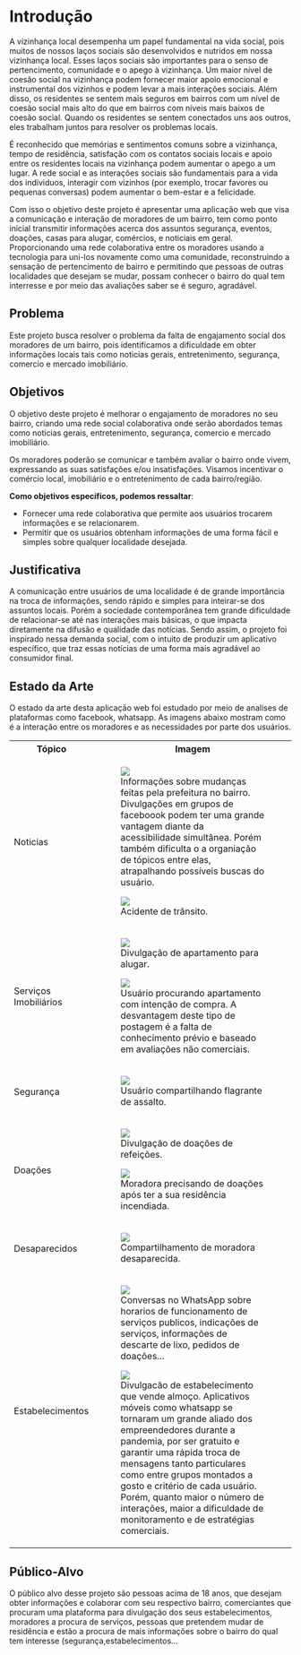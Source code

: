 
# Introdução

A vizinhança local desempenha um papel fundamental na vida social, pois muitos de nossos laços sociais são desenvolvidos e nutridos em nossa vizinhança local. Esses laços sociais são importantes  para o senso de pertencimento, comunidade e o apego à vizinhança. Um maior nível de coesão social na vizinhança podem fornecer maior apoio emocional e instrumental dos vizinhos e podem levar a mais interações sociais. Além disso, os residentes se sentem mais seguros em bairros com um nível de coesão social mais alto do que em bairros com níveis mais baixos de coesão social. Quando os residentes se sentem conectados uns aos outros, eles trabalham juntos para resolver os problemas locais.

É reconhecido que memórias e sentimentos comuns sobre a vizinhança, tempo de residência, satisfação com os contatos sociais locais e apoio entre os residentes locais na vizinhança podem aumentar o apego a um lugar. A rede social e as interações sociais são fundamentais para a vida dos individuos, interagir com vizinhos (por exemplo, trocar favores ou pequenas conversas) podem aumentar o bem-estar e a felicidade.

Com isso o objetivo deste projeto é apresentar uma aplicação web que visa a comunicação e interação de moradores de um bairro, tem como ponto inicial transmitir informações acerca dos assuntos segurança, eventos, doações, casas para alugar, comércios, e noticiais em geral. Proporcionando uma rede colaborativa entre os moradores usando a tecnologia para uni-los novamente como uma comunidade, reconstruindo a sensação de pertencimento de bairro e permitindo que pessoas de outras localidades que desejam se mudar, possam conhecer o bairro do qual tem interresse e por meio das avaliações saber se é seguro, agradável.  

## Problema

Este projeto busca resolver o problema da falta de engajamento social dos moradores de um bairro, pois identificamos a dificuldade em obter informações locais tais como noticias gerais, entretenimento, segurança, comercio e mercado imobiliário.

## Objetivos

O objetivo deste projeto é melhorar o engajamento de moradores no seu bairro, criando uma rede social colaborativa onde serão abordados temas como noticias gerais, entretenimento, segurança, comercio e mercado imobiliário.

Os moradores poderão se comunicar e também avaliar o bairro onde vivem, expressando as suas satisfações e/ou insatisfações.
Visamos incentivar o comércio local, imobiliário e o entretenimento de cada bairro/região.

**Como objetivos específicos, podemos ressaltar**:

- Fornecer uma rede colaborativa que permite aos usuários trocarem informações e se relacionarem.
- Permitir que os usuários obtenham informações de uma forma fácil e simples sobre qualquer localidade desejada.

## Justificativa

A comunicação entre usuários de uma localidade é de grande importância na troca de informações, sendo rápido e simples para inteirar-se dos assuntos locais.
Porém a sociedade contemporânea tem grande dificuldade de relacionar-se até nas interações mais básicas, o que impacta diretamente na difusão e qualidade das notícias.
Sendo assim, o projeto foi inspirado nessa demanda social, com o intuito de produzir um aplicativo específico, que traz essas notícias de uma forma mais agradável ao consumidor final.

## Estado da Arte


O estado da arte desta aplicação web foi estudado por meio de analises de plataformas como facebook, whatsapp.
As imagens abaixo mostram como é a interação entre os moradores e as necessidades por parte dos usuários.  
<table>
  <tr>
    <th>Tópico</th>
    <th>Imagem</th>
  </tr>
  <tr>
    <td>Noticias</td>
    <td>
      <figure>
        <img
          src="https://user-images.githubusercontent.com/4424108/114609714-639e8b80-9c9f-11eb-80e8-b9a52240d402.jpeg"
        />
        <figcaption>
          Informações sobre mudanças feitas pela prefeitura no bairro. Divulgações em grupos de faceboook podem ter uma grande vantagem diante da acessibilidade simultânea. Porém também dificulta  o  a organiação de tópicos entre elas, atrapalhando possíveis buscas  do usuário. 
        </figcaption>
      </figure>
      <figure>
        <img
          src="https://user-images.githubusercontent.com/4424108/114609718-64cfb880-9c9f-11eb-902b-c73ded9dd1b6.jpeg"
        />
        <figcaption>Acidente de trânsito.</figcaption>
      </figure>
    </td>
  </tr>

  <tr>
    <td>Serviços Imobiliários</td>
    <td>
      <figure>
        <img
          src="https://user-images.githubusercontent.com/4424108/114314537-6e202000-9afb-11eb-832c-db8ef6bf8f12.jpeg"
        />
        <figcaption>Divulgação de apartamento para alugar.</figcaption>
      </figure>
      <figure>
        <img
          src="https://user-images.githubusercontent.com/4424108/114314544-7b3d0f00-9afb-11eb-896d-871ea266ee1f.jpeg"
        />
        <figcaption>
          Usuário procurando apartamento com intenção de compra. A desvantagem deste tipo de postagem é a falta de conhecimento prévio e baseado em avaliações não comerciais. 
        </figcaption>
      </figure>
    </td>
  </tr>

  <tr>
    <td>Segurança</td>
    <td>
      <figure>
        <img
          src="https://user-images.githubusercontent.com/4424108/114314601-ad4e7100-9afb-11eb-83bb-d242b7e7c58c.jpeg"
        />
        <figcaption>Usuário compartilhando flagrante de assalto.</figcaption>
      </figure>
    </td>
  </tr>

  <tr>
    <td>Doações</td>
    <td>
      <figure>
        <img
          src="https://user-images.githubusercontent.com/4424108/114314655-c9eaa900-9afb-11eb-83fd-373b9d6fd57e.jpeg"
        />
        <figcaption>Divulgação de doações de refeições.</figcaption>
      </figure>
      <figure>
        <img
          src="https://user-images.githubusercontent.com/4424108/114314656-cb1bd600-9afb-11eb-8161-e335f890c4e3.png"
        />
        <figcaption>
          Moradora precisando de doações após ter a sua residência incendiada. 
        </figcaption>
      </figure>
    </td>
  </tr>

  <tr>
    <td>Desaparecidos</td>
    <td>
      <figure>
        <img
          src="https://user-images.githubusercontent.com/4424108/114609593-44076300-9c9f-11eb-9fa5-f417f81a6396.jpeg"
        />
        <figcaption>Compartilhamento de moradora desaparecida.</figcaption>
      </figure>
      <tr>
        <td>Estabelecimentos</td>
        <td>
          <figure>
            <img
              src="https://user-images.githubusercontent.com/74074456/114318141-04474c80-9ae2-11eb-8836-6d75beb4f5b6.jpeg"
            />
            <figcaption>
              Conversas no WhatsApp sobre horarios de funcionamento de serviços
              publicos, indicações de serviços, informações de descarte de lixo,
              pedidos de doações...
            </figcaption>
          </figure>
          <figure>
            <img
              src="https://user-images.githubusercontent.com/4424108/114314677-e686e100-9afb-11eb-8e49-fab9315d3210.jpeg"
            />
            <figcaption>
              Divulgacão de estabelecimento que vende almoço.  Aplicativos móveis como whatsapp se tornaram um grande aliado dos empreendedores durante a pandemia, por ser gratuito e garantir uma rápida troca de mensagens tanto particulares como entre grupos montados a gosto e critério de cada usuário. Porém, quanto maior o número de interações, maior a dificuldade de monitoramento e de estratégias comerciais.
            </figcaption>
          </figure>
        </td>
      </tr>
    </td>
  </tr>
</table>

## Público-Alvo

O   público alvo desse projeto são pessoas acima de 18 anos, que desejam obter informações e colaborar com seu respectivo bairro, comerciantes que procuram uma plataforma para divulgação dos seus estabelecimentos, moradores a procura de serviços, pessoas que pretendem mudar de residência e estão a procura de mais informações sobre o bairro do qual tem interesse (segurança,estabelecimentos...

